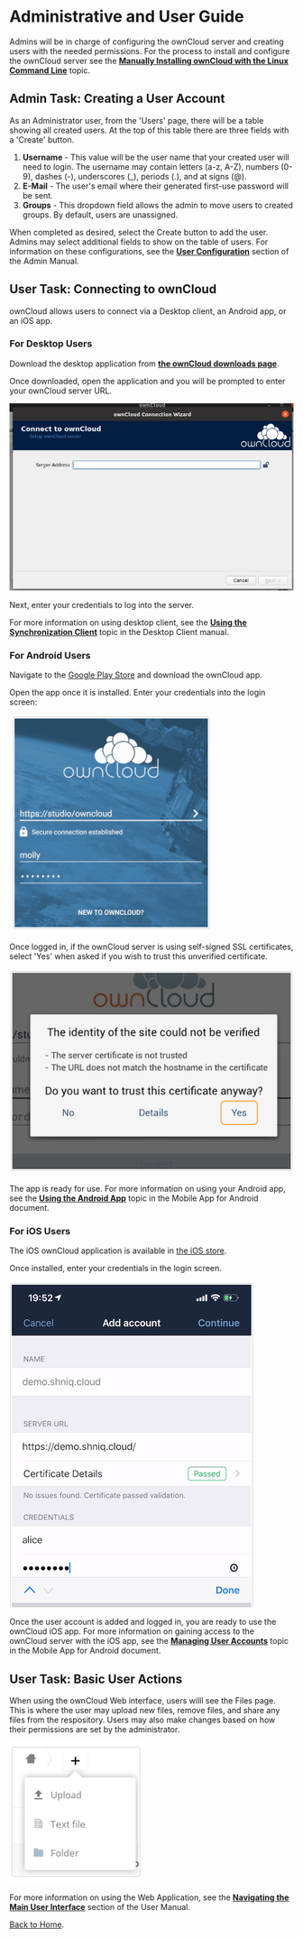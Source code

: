 # Administrative and User Guide

Admins will be in charge of configuring the ownCloud server and creating users with the needed permissions. For the process to install and configure the ownCloud server see the [**Manually Installing ownCloud with the Linux Command Line**](MANUAL-INSTALL.md) topic.

## Admin Task: Creating a User Account

As an Administrator user, from the 'Users' page, there will be a table showing all created users. At the top of this table there are three fields with a 'Create' button.

1. **Username** - This value will be the user name that your created user will need to login. The username may contain letters (a-z, A-Z), numbers (0-9), dashes (-), underscores (_), periods (.), and at signs (@).
1. **E-Mail** - The user's email where their generated first-use password will be sent.
1. **Groups** - This dropdown field allows the admin to move users to created groups. By default, users are unassigned. 

When completed as desired, select the Create button to add the user. Admins may select additional fields to show on the table of users. For information on these configurations, see the [**User Configuration**](https://doc.owncloud.org/server/10.6/admin_manual/configuration/user/user_configuration.html#creating-a-new-user) section of the Admin Manual.

## User Task: Connecting to ownCloud

ownCloud allows users to connect via a Desktop client, an Android app, or an iOS app.

### For Desktop Users

Download the desktop application from [**the ownCloud downloads page**](https://owncloud.com/download/#desktop-clients).

Once downloaded, open the application and you will be prompted to enter your ownCloud server URL.

![Ubuntu ownCloud app](img/linuxaddserver.png)

Next, enter your credentials to log into the server.

For more information on using desktop client, see the [**Using the Synchronization Client**](https://doc.owncloud.com/desktop/navigating.html) topic in the Desktop Client manual.

### For Android Users

Navigate to the [Google Play Store](https://play.google.com/store/apps/details?id=com.owncloud.android) and download the ownCloud app.

Open the app once it is installed. Enter your credentials into the login screen:

![This information is available from your admin](img/androidlogin.png)

Once logged in, if the ownCloud server is using self-signed SSL certificates, select 'Yes' when asked if you wish to trust this unverified certificate.

![For users with self-signed SSLs](img/androidtrust.png)

The app is ready for use. For more information on using your Android app, see the [**Using the Android App**](https://doc.owncloud.com/android/) topic in the Mobile App for Android document.

### For iOS Users

The iOS ownCloud application is available in [the iOS store](https://apps.apple.com/app/id1359583808?ls=1&utm_campaign=Mobile%20App%20Downloads%20via%20QR%20code%20(iOS)&utm_medium=qr&utm_source=owncloud.com).

Once installed, enter your credentials in the login screen.

![iOSLogin](img/ioslogin.png)

Once the user account is added and logged in, you are ready to use the ownCloud iOS app. For more information on gaining access to the ownCloud server with the iOS app, see the [**Managing User Accounts**](https://doc.owncloud.com/ios-app/ios_accounts.html) topic in the Mobile App for Android document.

## User Task: Basic User Actions
When using the ownCloud Web interface, users willl see the Files page. This is where the user may upload new files, remove files, and share any files from the respository. Users may also make changes based on how their permissions are set by the administrator.

![The Create button allows users to create a text file or a folder or upload a file](img/createoptions.png)

For more information on using the Web Application, see the [**Navigating the Main User Interface**](https://doc.owncloud.com/server/10.6/user_manual/files/webgui/navigating.html) section of the User Manual.

[Back to Home](index.md).